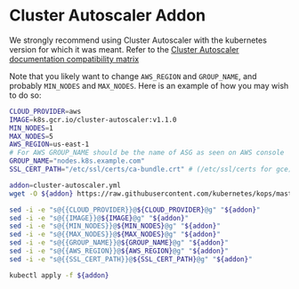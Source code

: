 # Cluster Autoscaler Addon

We strongly recommend using Cluster Autoscaler with the kubernetes version for which it was meant. Refer to the [Cluster Autoscaler documentation compatibility matrix]( https://github.com/kubernetes/autoscaler/blob/master/cluster-autoscaler/README.md#releases)

Note that you likely want to change `AWS_REGION` and `GROUP_NAME`, and probably `MIN_NODES` and `MAX_NODES`. Here is an example of how you may wish to do so:

```bash
CLOUD_PROVIDER=aws
IMAGE=k8s.gcr.io/cluster-autoscaler:v1.1.0
MIN_NODES=1
MAX_NODES=5
AWS_REGION=us-east-1
# For AWS GROUP_NAME should be the name of ASG as seen on AWS console
GROUP_NAME="nodes.k8s.example.com"
SSL_CERT_PATH="/etc/ssl/certs/ca-bundle.crt" # (/etc/ssl/certs for gce)

addon=cluster-autoscaler.yml
wget -O ${addon} https://raw.githubusercontent.com/kubernetes/kops/master/addons/cluster-autoscaler/v1.8.0.yaml

sed -i -e "s@{{CLOUD_PROVIDER}}@${CLOUD_PROVIDER}@g" "${addon}"
sed -i -e "s@{{IMAGE}}@${IMAGE}@g" "${addon}"
sed -i -e "s@{{MIN_NODES}}@${MIN_NODES}@g" "${addon}"
sed -i -e "s@{{MAX_NODES}}@${MAX_NODES}@g" "${addon}"
sed -i -e "s@{{GROUP_NAME}}@${GROUP_NAME}@g" "${addon}"
sed -i -e "s@{{AWS_REGION}}@${AWS_REGION}@g" "${addon}"
sed -i -e "s@{{SSL_CERT_PATH}}@${SSL_CERT_PATH}@g" "${addon}"

kubectl apply -f ${addon}
```
